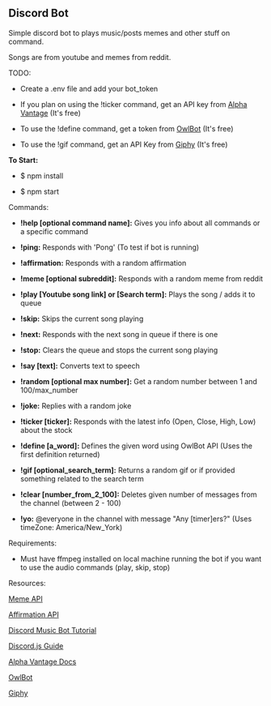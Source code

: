 ## Discord Bot


Simple discord bot to plays music/posts memes and other stuff on command.

Songs are from youtube and memes from reddit.


TODO:

- Create a .env file and add your bot_token 

- If you plan on using the !ticker command, get an API key from [Alpha Vantage](https://www.alphavantage.co/support/#api-key) (It's free)

- To use the !define command, get a token from [OwlBot](https://owlbot.info/?q=deadly) (It's free)

- To use the !gif command, get an API Key from [Giphy](https://developers.giphy.com/docs/api) (It's free)


**To Start:**
- $ npm install

- $ npm start


Commands:
- **!help [optional command name]:** Gives you info about all commands or a specific command

- **!ping:** Responds with 'Pong' (To test if bot is running)

- **!affirmation:** Responds with a random affirmation

- **!meme [optional subreddit]:** Responds with a random meme from reddit

- **!play [Youtube song link] or [Search term]:** Plays the song / adds it to queue 

- **!skip:** Skips the current song playing

- **!next:** Responds with the next song in queue if there is one

- **!stop:** Clears the queue and stops the current song playing

- **!say [text]:** Converts text to speech

- **!random [optional max number]:** Get a random number between 1 and 100/max_number

- **!joke:** Replies with a random joke

- **!ticker [ticker]:** Responds with the latest info (Open, Close, High, Low) about the stock

- **!define [a_word]:** Defines the given word using OwlBot API (Uses the first definition returned)

- **!gif [optional_search_term]:** Returns a random gif or if provided something related to the search term

- **!clear [number_from_2_100]:** Deletes given number of messages from the channel (between 2 - 100)

- **!yo:** @everyone in the channel with message "Any [timer]ers?" (Uses timeZone: America/New_York)

Requirements:
- Must have ffmpeg installed on local machine running the bot if you want to use the audio commands (play, skip, stop)

Resources:

[Meme API](https://github.com/D3vd/Meme_Api)

[Affirmation API](https://github.com/annthurium/affirmations)

[Discord Music Bot Tutorial](https://gabrieltanner.org/blog/dicord-music-bot)

[Discord.js Guide](https://discordjs.guide)

[Alpha Vantage Docs](https://www.alphavantage.co/documentation/)

[OwlBot](https://owlbot.info)

[Giphy](https://developers.giphy.com/docs/sdk)